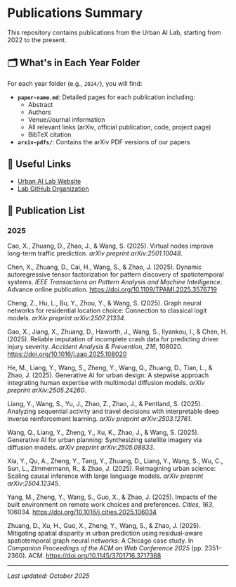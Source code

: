 # Publications Summary
This repository contains publications from the Urban AI Lab, starting from 2022 to the present.

## 🗂️ What's in Each Year Folder

For each year folder (e.g., `2024/`), you will find:

- **`paper-name.md`**: Detailed pages for each publication including:
  - Abstract
  - Authors
  - Venue/Journal information  
  - All relevant links (arXiv, official publication, code, project page)
  - BibTeX citation
- **`arxiv-pdfs/`**: Contains the arXiv PDF versions of our papers

## 🔗 Useful Links

- [Urban AI Lab Website](https://www.urbanailab.com/)
- [Lab GitHub Organization](https://github.com/urbanailab)

## 📖 Publication List

### 2025
Cao, X., Zhuang, D., Zhao, J., & Wang, S. (2025). Virtual nodes improve long-term traffic prediction. *arXiv preprint arXiv:2501.10048*.</small>

Chen, X., Zhuang, D., Cai, H., Wang, S., & Zhao, J. (2025). Dynamic autoregressive tensor factorization for pattern discovery of spatiotemporal systems. *IEEE Transactions on Pattern Analysis and Machine Intelligence*. Advance online publication. https://doi.org/10.1109/TPAMI.2025.3576719

Cheng, Z., Hu, L., Bu, Y., Zhou, Y., & Wang, S. (2025). Graph neural networks for residential location choice: Connection to classical logit models. *arXiv preprint arXiv:2507.21334*.

Gao, X., Jiang, X., Zhuang, D., Haworth, J., Wang, S., Ilyankou, I., & Chen, H. (2025). Reliable imputation of incomplete crash data for predicting driver injury severity. *Accident Analysis & Prevention, 216*, 108020. https://doi.org/10.1016/j.aap.2025.108020

He, M., Liang, Y., Wang, S., Zheng, Y., Wang, Q., Zhuang, D., Tian, L., & Zhao, J. (2025). Generative AI for urban design: A stepwise approach integrating human expertise with multimodal diffusion models. *arXiv preprint arXiv:2505.24260*.

Liang, Y., Wang, S., Yu, J., Zhao, Z., Zhao, J., & Pentland, S. (2025). Analyzing sequential activity and travel decisions with interpretable deep inverse reinforcement learning. *arXiv preprint arXiv:2503.12761*.

Wang, Q., Liang, Y., Zheng, Y., Xu, K., Zhao, J., & Wang, S. (2025). Generative AI for urban planning: Synthesizing satellite imagery via diffusion models. *arXiv preprint arXiv:2505.08833*.

Xia, Y., Qu, A., Zheng, Y., Tang, Y., Zhuang, D., Liang, Y., Wang, S., Wu, C., Sun, L., Zimmermann, R., & Zhao, J. (2025). Reimagining urban science: Scaling causal inference with large language models. *arXiv preprint arXiv:2504.12345*.

Yang, M., Zheng, Y., Wang, S., Guo, X., & Zhao, J. (2025). Impacts of the built environment on remote work choices and preferences. *Cities, 163*, 106034. https://doi.org/10.1016/j.cities.2025.106034

Zhuang, D., Xu, H., Guo, X., Zheng, Y., Wang, S., & Zhao, J. (2025). Mitigating spatial disparity in urban prediction using residual-aware spatiotemporal graph neural networks: A Chicago case study. In *Companion Proceedings of the ACM on Web Conference 2025* (pp. 2351–2360). ACM. https://doi.org/10.1145/3701716.3717368


---

*Last updated: October 2025*
